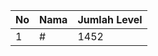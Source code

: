 | No | Nama            | Jumlah Level |
|----|-----------------|--------------|
| 1  | #    |    1452        |
